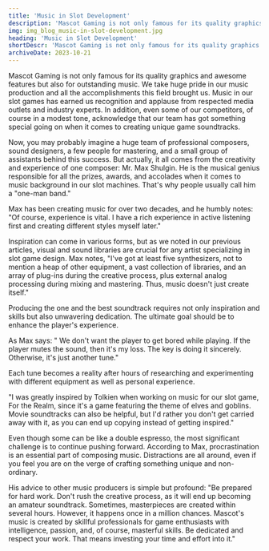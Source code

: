 ```yaml
---
title: 'Music in Slot Development'
description: 'Mascot Gaming is not only famous for its quality graphics and awesome features but also for outstanding music. We take huge pride in our music production and all the accomplishments this field brought us.'
img: img_blog_music-in-slot-development.jpg
heading: 'Music in Slot Development'
shortDescr: 'Mascot Gaming is not only famous for its quality graphics and awesome features but also for outstanding music. We take huge pride in our music production and all the accomplishments this field brought us. Music in our slot games has earned us recognition and applause from respected media outlets and industry experts.'
archiveDate: 2023-10-21
---
```


Mascot Gaming is not only famous for its quality graphics and awesome features but also for outstanding music. We take huge pride in our music production and all the accomplishments this field brought us. Music in our slot games has earned us recognition and applause from respected media outlets and industry experts. In addition, even some of our competitors, of course in a modest tone, acknowledge that our team has got something special going on when it comes to creating unique game soundtracks.

Now, you may probably imagine a huge team of professional composers, sound designers, a few people for mastering, and a small group of assistants behind this success. But actually, it all comes from the creativity and experience of one composer: Mr. Max Shulgin. He is the musical genius responsible for all the prizes, awards, and accolades when it comes to music background in our slot machines. That's why people usually call him a "one-man band."

Max has been creating music for over two decades, and he humbly notes: "Of course, experience is vital. I have a rich experience in active listening first and creating different styles myself later."

Inspiration can come in various forms, but as we noted in our previous articles, visual and sound libraries are crucial for any artist specializing in slot game design. Max notes, "I've got at least five synthesizers, not to mention a heap of other equipment, a vast collection of libraries, and an array of plug-ins during the creative process, plus external analog processing during mixing and mastering. Thus, music doesn't just create itself."

Producing the one and the best soundtrack requires not only inspiration and skills but also unwavering dedication. The ultimate goal should be to enhance the player's experience.

As Max says: " We don't want the player to get bored while playing. If the player mutes the sound, then it's my loss. The key is doing it sincerely. Otherwise, it's just another tune."

Each tune becomes a reality after hours of researching and experimenting with different equipment as well as personal experience. 

"I was greatly inspired by Tolkien when working on music for our slot game, For the Realm, since it's a game featuring the theme of elves and goblins. Movie soundtracks can also be helpful, but I'd rather you don't get carried away with it, as you can end up copying instead of getting inspired."

Even though some can be like a double espresso, the most significant challenge is to continue pushing forward. According to Max, procrastination is an essential part of composing music. Distractions are all around, even if you feel you are on the verge of crafting something unique and non-ordinary.

His advice to other music producers is simple but profound: "Be prepared for hard work. Don't rush the creative process, as it will end up becoming an amateur soundtrack. Sometimes, masterpieces are created within several hours. However, it happens once in a million chances. Mascot's music is created by skillful professionals for game enthusiasts with intelligence, passion, and, of course, masterful skills. Be dedicated and respect your work. That means investing your time and effort into it."
